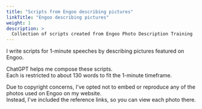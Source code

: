 ```yaml
---
title: "Scripts from Engoo describing pictures"
linkTitle: "Engoo describing pictures"
weight: 1
description: >
  Collection of scripts created from Engoo Photo Description Training
---
```


I write scripts for 1-minute speeches by describing pictures featured on Engoo.

ChatGPT helps me compose these scripts.  
Each is restricted to about 130 words to fit the 1-minute timeframe.

Due to copyright concerns, I've opted not to embed or reproduce any of the photos used on Engoo on my website.   
Instead, I've included the reference links, so you can view each photo there.
